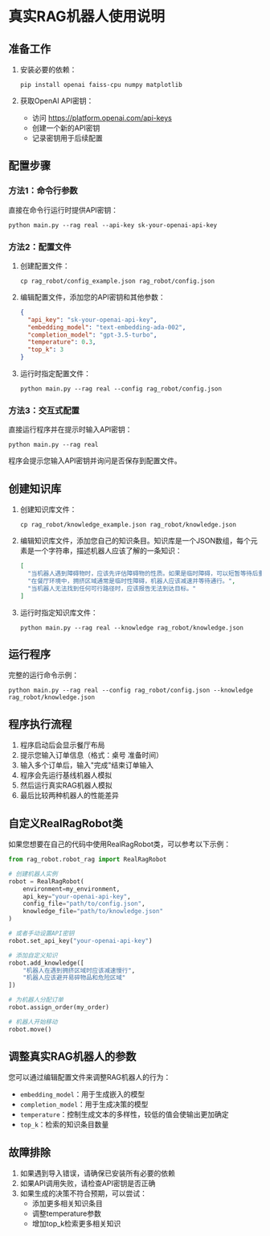 # 真实RAG机器人使用说明

## 准备工作

1. 安装必要的依赖：
   ```
   pip install openai faiss-cpu numpy matplotlib
   ```

2. 获取OpenAI API密钥：
   - 访问 https://platform.openai.com/api-keys
   - 创建一个新的API密钥
   - 记录密钥用于后续配置

## 配置步骤

### 方法1：命令行参数

直接在命令行运行时提供API密钥：
```
python main.py --rag real --api-key sk-your-openai-api-key
```

### 方法2：配置文件

1. 创建配置文件：
   ```
   cp rag_robot/config_example.json rag_robot/config.json
   ```

2. 编辑配置文件，添加您的API密钥和其他参数：
   ```json
   {
     "api_key": "sk-your-openai-api-key",
     "embedding_model": "text-embedding-ada-002",
     "completion_model": "gpt-3.5-turbo",
     "temperature": 0.3,
     "top_k": 3
   }
   ```

3. 运行时指定配置文件：
   ```
   python main.py --rag real --config rag_robot/config.json
   ```

### 方法3：交互式配置

直接运行程序并在提示时输入API密钥：
```
python main.py --rag real
```
程序会提示您输入API密钥并询问是否保存到配置文件。

## 创建知识库

1. 创建知识库文件：
   ```
   cp rag_robot/knowledge_example.json rag_robot/knowledge.json
   ```

2. 编辑知识库文件，添加您自己的知识条目。知识库是一个JSON数组，每个元素是一个字符串，描述机器人应该了解的一条知识：
   ```json
   [
     "当机器人遇到障碍物时，应该先评估障碍物的性质。如果是临时障碍，可以短暂等待后重试；如果是永久性障碍，应该重新规划路径。",
     "在餐厅环境中，拥挤区域通常是临时性障碍，机器人应该减速并等待通行。",
     "当机器人无法找到任何可行路径时，应该报告无法到达目标。"
   ]
   ```

3. 运行时指定知识库文件：
   ```
   python main.py --rag real --knowledge rag_robot/knowledge.json
   ```

## 运行程序

完整的运行命令示例：
```
python main.py --rag real --config rag_robot/config.json --knowledge rag_robot/knowledge.json
```

## 程序执行流程

1. 程序启动后会显示餐厅布局
2. 提示您输入订单信息（格式：桌号 准备时间）
3. 输入多个订单后，输入"完成"结束订单输入
4. 程序会先运行基线机器人模拟
5. 然后运行真实RAG机器人模拟
6. 最后比较两种机器人的性能差异

## 自定义RealRagRobot类

如果您想要在自己的代码中使用RealRagRobot类，可以参考以下示例：

```python
from rag_robot.robot_rag import RealRagRobot

# 创建机器人实例
robot = RealRagRobot(
    environment=my_environment,
    api_key="your-openai-api-key",
    config_file="path/to/config.json",
    knowledge_file="path/to/knowledge.json"
)

# 或者手动设置API密钥
robot.set_api_key("your-openai-api-key")

# 添加自定义知识
robot.add_knowledge([
    "机器人在遇到拥挤区域时应该减速慢行",
    "机器人应该避开易碎物品和危险区域"
])

# 为机器人分配订单
robot.assign_order(my_order)

# 机器人开始移动
robot.move()
```

## 调整真实RAG机器人的参数

您可以通过编辑配置文件来调整RAG机器人的行为：

- `embedding_model`：用于生成嵌入的模型
- `completion_model`：用于生成决策的模型
- `temperature`：控制生成文本的多样性，较低的值会使输出更加确定
- `top_k`：检索的知识条目数量

## 故障排除

1. 如果遇到导入错误，请确保已安装所有必要的依赖
2. 如果API调用失败，请检查API密钥是否正确
3. 如果生成的决策不符合预期，可以尝试：
   - 添加更多相关知识条目
   - 调整temperature参数
   - 增加top_k检索更多相关知识 